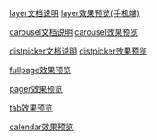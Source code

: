 ﻿<!-- > [layer文档说明](https://github.com/Zero-jian/package/blob/master/layer/index.doc?raw=true)

> [carousel文档说明](https://github.com/Zero-jian/package/blob/master/carousel/carousel.docx?raw=true)

> [distpicker文档说明](https://github.com/Zero-jian/package/blob/master/distpicker/distpicker.docx?raw=true) -->

[layer文档说明](https://github.com/Zero-jian/package/blob/master/layer/index.doc?raw=true)
[layer效果预览(手机端)](http://39.96.59.11/work/package/layer/index.html)

[carousel文档说明](https://github.com/Zero-jian/package/blob/master/carousel/carousel.docx?raw=true)
[carousel效果预览](http://39.96.59.11/work/package/carousel/carousel.html)

[distpicker文档说明](https://github.com/Zero-jian/package/blob/master/distpicker/distpicker.docx?raw=true)
[distpicker效果预览](http://39.96.59.11/work/package/distpicker/index.html)

[fullpage效果预览](http://39.96.59.11/work/package/fullpage/fullpage.html)

[pager效果预览](http://39.96.59.11/work/package/pager/pager.html)

[tab效果预览](http://39.96.59.11/work/package/tab/tab.html)

[calendar效果预览](http://39.96.59.11/work/package/calendar/calendar.html)